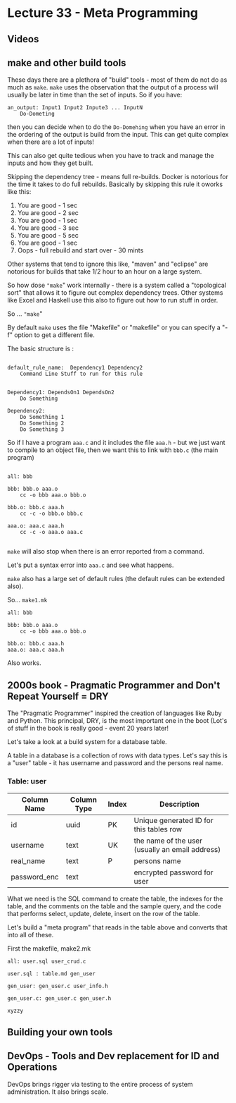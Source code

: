 # Lecture 33 - Meta Programming

## Videos


## make and other build tools

These days there are a plethora of "build" tools - most of them do not do as much as `make`.
`make` uses the observation that the output of a process will usually be later in time than
the set of inputs.  So if you have:

```
an_output: Input1 Input2 Inpute3 ... InputN
	Do-Dometing
```

then you can decide when to do the `Do-Domehing` when you have an error in the ordering
of the output is build from the input.  This can get quite complex when there are a
lot of inputs!

This can also get quite tedious when you have to track and manage the inputs and how
they get built.

Skipping the dependency tree - means full re-builds.  Docker is notorious for the time
it takes to do full rebuilds.  Basically by skipping this rule it oworks like this:

1. You are good - 1 sec
1. You are good - 2 sec
1. You are good - 1 sec
1. You are good - 3 sec
1. You are good - 5 sec
1. You are good  - 1 sec
1. Oops - full rebuild and start over - 30 mints

Other systems that tend to ignore this like, "maven" and "eclipse" are notorious for
builds that take 1/2 hour to an hour on a large system.

So how dose `"make`" work internally - there is a system called a "topological sort"
that allows it to figure out complex dependency trees.  Other systems like Excel
and Haskell use this also to figure out how to run stuff in order.

So ... `"make`"

By default `make` uses the file "Makefile" or "makefile" or you can specify a "-f" option
to get a different file.

The basic structure is :

```

default_rule_name:  Dependency1 Dependency2
	Command Line Stuff to run for this rule


Dependency1: DependsOn1 DependsOn2
	Do Something

Dependency2:
	Do Something 1
	Do Something 2
	Do Something 3

```

So if I have a program `aaa.c` and it includes the file `aaa.h` - but we just want to compile to an
object file, then we want this to link with `bbb.c` (the main program)

```

all: bbb

bbb: bbb.o aaa.o
	cc -o bbb aaa.o bbb.o 

bbb.o: bbb.c aaa.h
	cc -c -o bbb.o bbb.c

aaa.o: aaa.c aaa.h
	cc -c -o aaa.o aaa.c


```

`make` will also stop when there is an error reported from a command.

Let's put a syntax error into `aaa.c` and see what happens.

`make` also has  a large set of default rules (the default rules can be extended also).

So... `make1.mk`

```
all: bbb

bbb: bbb.o aaa.o
	cc -o bbb aaa.o bbb.o 

bbb.o: bbb.c aaa.h
aaa.o: aaa.c aaa.h

```

Also works.


## 2000s book - Pragmatic Programmer and Don't Repeat Yourself = DRY

The "Pragmatic Programmer" inspired the creation of languages like Ruby and Python.
This principal, DRY, is the most important one in the boot (Lot's of stuff in the
book is really good - event 20 years later!

Let's take a look at a build system for a database table.

A table in a database is a collection of rows with data types.  Let's say this is
a "user" table - it has username and password and the persons real name.

### Table: user

| Column Name  | Column Type | Index | Description                                     |
|--------------|-------------|-------|-------------------------------------------------|
| id           | uuid        | PK    | Unique generated ID for this tables row         |
| username     | text        | UK    | the name of the user (usually an email address) |
| real_name    | text        | P     | persons name                                    |
| password_enc | text        |       | encrypted password for user                     |

What we need is the SQL command to create the table,  the indexes for the table, and the comments on the table
and the sample query, and the code that performs select, update, delete, insert on
the row of the table.

Let's build a "meta program" that reads in the table above and converts that into all of these.

First the makefile, make2.mk

```
all: user.sql user_crud.c

user.sql : table.md gen_user

gen_user: gen_user.c user_info.h	

gen_user.c: gen_user.c gen_user.h

xyzzy

```


## Building your own tools

## DevOps - Tools and Dev replacement for ID and Operations

DevOps brings rigger via testing to the entire process of system administration.  It also brings
scale.


